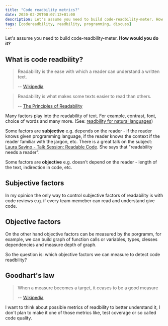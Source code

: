 ```yaml
---
title: "Code readbility metrics?"
date: 2020-02-29T00:07:12+01:00
description: Let's assume you need to build code-readbility-meter. How would you do it?
tags: [codereadbility, readbility, programming, discuss]
---
```


Let's assume you need to build code-readbility-meter. **How would you do it?**

## What is code readbility?

> Readability is the ease with which a reader can understand a written text.
>
> -- [Wikipedia](https://en.wikipedia.org/wiki/Readability)

<!--more-->

> Readability is what makes some texts easier to read than others.
>
> -- [The Principles of Readability](https://files.eric.ed.gov/fulltext/ED490073.pdf)

Many factors play into the readability of text. For example, contrast, font, choice of words and many more. (See: [readbility for natural languages](https://www.bdadyslexia.org.uk/advice/employers/creating-a-dyslexia-friendly-workplace/dyslexia-friendly-style-guide))

Some factors are **subjective** e.g. depends on the reader - if the reader knows given programming language, if the reader knows the context if the reader familiar with the jargon, etc. There is a great talk on the subject: [Laura Savino - Talk Session: Readable Code](https://www.youtube.com/watch?v=IbOp_e9yh0k). She says that "readability needs a reader".

Some factors are **objective** e.g. doesn't depend on the reader - length of the text, indirection in code, etc.

## Subjective factors

In my opinion the only way to control subjective factors of readability is with code reviews e.g. if every team memeber can read and understand give code.

## Objective factors

On the other hand objective factors can be measured by the porgramm, for example, we can build graph of function calls or variables, types, clesses dependencies and measure depth of graph.

So the question is: which objective factors we can measure to detect code readbility?

## Goodhart's law

> When a measure becomes a target, it ceases to be a good measure
>
> -- [Wikipedia](https://en.wikipedia.org/wiki/Goodhart%27s_law)

I want to think about possible metrics of readbility to better understand it, I don't plan to make it one of those metrics like, test coverage or so called code quality.
